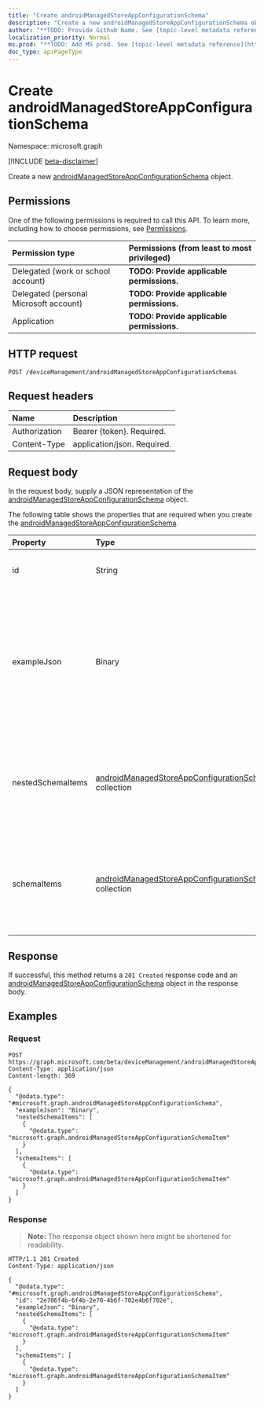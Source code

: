 ```yaml
---
title: "Create androidManagedStoreAppConfigurationSchema"
description: "Create a new androidManagedStoreAppConfigurationSchema object."
author: "**TODO: Provide Github Name. See [topic-level metadata reference](https://msgo.azurewebsites.net/add/document/guidelines/metadata.html#topic-level-metadata)**"
localization_priority: Normal
ms.prod: "**TODO: Add MS prod. See [topic-level metadata reference](https://msgo.azurewebsites.net/add/document/guidelines/metadata.html#topic-level-metadata)**"
doc_type: apiPageType
---
```


# Create androidManagedStoreAppConfigurationSchema
Namespace: microsoft.graph

[!INCLUDE [beta-disclaimer](../../includes/beta-disclaimer.md)]

Create a new [androidManagedStoreAppConfigurationSchema](../resources/androidmanagedstoreappconfigurationschema.md) object.

## Permissions
One of the following permissions is required to call this API. To learn more, including how to choose permissions, see [Permissions](/graph/permissions-reference).

|Permission type|Permissions (from least to most privileged)|
|:---|:---|
|Delegated (work or school account)|**TODO: Provide applicable permissions.**|
|Delegated (personal Microsoft account)|**TODO: Provide applicable permissions.**|
|Application|**TODO: Provide applicable permissions.**|

## HTTP request

<!-- {
  "blockType": "ignored"
}
-->
``` http
POST /deviceManagement/androidManagedStoreAppConfigurationSchemas
```

## Request headers
|Name|Description|
|:---|:---|
|Authorization|Bearer {token}. Required.|
|Content-Type|application/json. Required.|

## Request body
In the request body, supply a JSON representation of the [androidManagedStoreAppConfigurationSchema](../resources/androidmanagedstoreappconfigurationschema.md) object.

The following table shows the properties that are required when you create the [androidManagedStoreAppConfigurationSchema](../resources/androidmanagedstoreappconfigurationschema.md).

|Property|Type|Description|
|:---|:---|:---|
|id|String|**TODO: Add Description** Inherited from [entity](../resources/entity.md)|
|exampleJson|Binary|UTF8 encoded byte array containing example JSON string conforming to this schema that demonstrates how to set the configuration for this app|
|nestedSchemaItems|[androidManagedStoreAppConfigurationSchemaItem](../resources/androidmanagedstoreappconfigurationschemaitem.md) collection|Collection of items each representing a named configuration option in the schema. It contains a flat list of all configuration.|
|schemaItems|[androidManagedStoreAppConfigurationSchemaItem](../resources/androidmanagedstoreappconfigurationschemaitem.md) collection|Collection of items each representing a named configuration option in the schema. It only contains the root-level configuration.|



## Response

If successful, this method returns a `201 Created` response code and an [androidManagedStoreAppConfigurationSchema](../resources/androidmanagedstoreappconfigurationschema.md) object in the response body.

## Examples

### Request
<!-- {
  "blockType": "request",
  "name": "create_androidmanagedstoreappconfigurationschema_from_"
}
-->
``` http
POST https://graph.microsoft.com/beta/deviceManagement/androidManagedStoreAppConfigurationSchemas
Content-Type: application/json
Content-length: 369

{
  "@odata.type": "#microsoft.graph.androidManagedStoreAppConfigurationSchema",
  "exampleJson": "Binary",
  "nestedSchemaItems": [
    {
      "@odata.type": "microsoft.graph.androidManagedStoreAppConfigurationSchemaItem"
    }
  ],
  "schemaItems": [
    {
      "@odata.type": "microsoft.graph.androidManagedStoreAppConfigurationSchemaItem"
    }
  ]
}
```


### Response
>**Note:** The response object shown here might be shortened for readability.
<!-- {
  "blockType": "response",
  "truncated": true,
  "@odata.type": "microsoft.graph.androidManagedStoreAppConfigurationSchema"
}
-->
``` http
HTTP/1.1 201 Created
Content-Type: application/json

{
  "@odata.type": "#microsoft.graph.androidManagedStoreAppConfigurationSchema",
  "id": "2e706f4b-6f4b-2e70-4b6f-702e4b6f702e",
  "exampleJson": "Binary",
  "nestedSchemaItems": [
    {
      "@odata.type": "microsoft.graph.androidManagedStoreAppConfigurationSchemaItem"
    }
  ],
  "schemaItems": [
    {
      "@odata.type": "microsoft.graph.androidManagedStoreAppConfigurationSchemaItem"
    }
  ]
}
```


